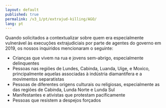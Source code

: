 ```yaml
---
layout: default
published: true
permalink: /v3_1/pt/extrajud-killing/AGO/
lang: pt
---
```


Quando solicitados a contextualizar sobre quem era especialmente vulnerável às execuções extrajudiciais por parte de agentes do governo em 2019, os nossos inquiridos mencionaram o seguinte:

- Crianças que vivem na rua e jovens sem-abrigo, especialmente delinquentes
- Pessoas nas regiões de Lundes, Cabinda, Luanda, Uíge, e Moxico, principalmente aquelas associadas à indústria diamantífera e a movimentos separatistas
- Pessoas de diferentes origens culturais ou religiosas, especialmente as das regiões de Cabinda, Lunda Norte e Lunda Sul
- Manifestantes e ativistas que protestam pacificamente
- Pessoas que resistem a despejos forçados


